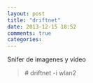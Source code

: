 ```yaml
---
layout: post
title: "driftnet"
date: 2013-12-15 18:52
comments: true
categories: 
---
```

Snifer de imagenes y video

>\# driftnet -i wlan2

